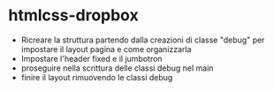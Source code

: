 htmlcss-dropbox
===

- Ricreare la struttura partendo dalla creazioni di classe "debug" per impostare il layout pagina e come organizzarla
- Impostare l'header fixed e il jumbotron
- proseguire nella scrittura delle classi debug nel main
- finire il layout rimuovendo le classi debug
